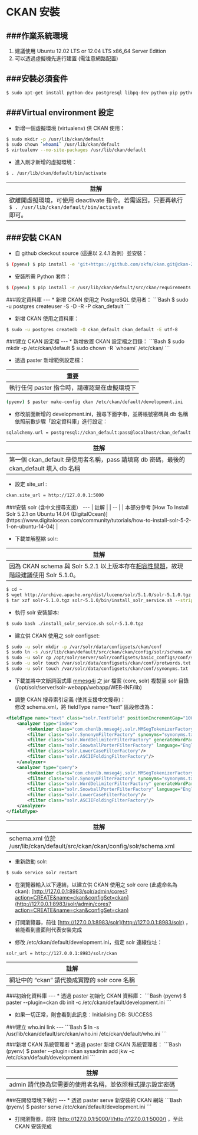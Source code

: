 # CKAN 安裝

###作業系統環境
---
1. 建議使用 Ubuntu 12.02 LTS or 12.04 LTS x86_64 Server Edition
2. 可以透過虛擬機先進行建置 (需注意網路配置)

###安裝必須套件
---
```Bash
$ sudo apt-get install python-dev postgresql libpq-dev python-pip python-virtualenv git-core solr-jetty openjdk-6-jdk
```

###Virtual environment 設定
---
* 新增一個虛擬環境 (virtualenv) 供 CKAN 使用：
```bash
$ sudo mkdir -p /usr/lib/ckan/default
$ sudo chown `whoami` /usr/lib/ckan/default
$ virtualenv --no-site-packages /usr/lib/ckan/default
```

* 進入剛才新增的虛擬環境：
```bash
$ . /usr/lib/ckan/default/bin/activate
```

| 註解 |
| -- |
| 欲離開虛擬環境，可使用 deactivate 指令。若需返回，只要再執行<br>```$ . /usr/lib/ckan/default/bin/activate``` <br>即可。 |

###安裝 CKAN
---
* 自 github ckeckout source (這邊以 2.4.1 為例）並安裝：
```Bash
$ (pyenv) $ pip install -e 'git+https://github.com/okfn/ckan.git@ckan-2.4.1#egg=ckan'
```

* 安裝所需 Python 套件：
```Bash
$ (pyenv) $ pip install -r /usr/lib/ckan/default/src/ckan/requirements.txt
```

<div style="width=100%; margin-top: 10px; margin-bottom: 10px; height: 20px;"/>
###設定資料庫
---
* 新增 CKAN 使用之 PostgreSQL 使用者：
```Bash
$ sudo -u postgres createuser -S -D -R -P ckan_default
```

* 新增 CKAN 使用之資料庫：
```Bash
$ sudo -u postgres createdb -O ckan_default ckan_default -E utf-8
```

<div style="width=100%; margin-top: 10px; margin-bottom: 10px; height: 20px;"/>
###建立 CKAN 設定檔
---
* 新增放置 CKAN 設定檔之目錄：
```Bash
$ sudo mkdir -p /etc/ckan/default
$ sudo chown -R `whoami` /etc/ckan/
```

* 透過 paster 新增範例設定檔：

| 重要 |
| -- |
| 執行任何 paster 指令時，請確認是在虛擬環境下 |
```Bash
(pyenv) $ paster make-config ckan /etc/ckan/default/development.ini
```

* 修改前面新增的 development.ini，搜尋下面字串，並將帳號密碼與 db 名稱依照前數步驟「設定資料庫」進行設定：
```Bash
sqlalchemy.url = postgresql://ckan_default:pass@localhost/ckan_default
```

| 註解 |
| -- |
| 第一個 ckan_default 是使用者名稱，pass 請填寫 db 密碼，最後的 ckan_default 填入 db 名稱 |

* 設定 site_url :
```Bash
ckan.site_url = http://127.0.0.1:5000
```

<div style="width=100%; margin-top: 10px; margin-bottom: 10px; height: 20px;"/>
###安裝 solr (含中文搜尋支援）
---
| 註解 |
| -- |
| 本部分參考 [How To Install Solr 5.2.1 on Ubuntu 14.04 (DigitalOcean)](https://www.digitalocean.com/community/tutorials/how-to-install-solr-5-2-1-on-ubuntu-14-04) |

* 下載並解壓縮 solr:

| 註解 |
| -- |
| 因為 CKAN schema 與 Solr 5.2.1 以上版本存在[相容性問題](https://github.com/ckan/ckan/issues/2524)，故現階段建議使用 Solr 5.1.0。 |
```Bash
$ cd ~
$ wget http://archive.apache.org/dist/lucene/solr/5.1.0/solr-5.1.0.tgz
$ tar xzf solr-5.1.0.tgz solr-5.1.0/bin/install_solr_service.sh --strip-components=2
```

* 執行 solr 安裝腳本:
```Bash
$ sudo bash ./install_solr_service.sh solr-5.1.0.tgz
```

* 建立供 CKAN 使用之 solr configset:
```Bash
$ sudo -u solr mkdir -p /var/solr/data/configsets/ckan/conf
$ sudo ln -s /usr/lib/ckan/default/src/ckan/ckan/config/solr/schema.xml /var/solr/data/configsets/ckan/conf/schema.xml
$ sudo -u solr cp /opt/solr/server/solr/configsets/basic_configs/conf/solrconfig.xml /var/solr/data/configsets/ckan/conf/.
$ sudo -u solr touch /var/solr/data/configsets/ckan/conf/protwords.txt
$ sudo -u solr touch /var/solr/data/configsets/ckan/conf/synonyms.txt
```

* 下載並將中文斷詞函式庫 [mmesg4j](http://jkwpro.no-ip.info:8080/ckan2/ckan) 之 jar 檔案 (core, solr) 複製至 solr 目錄 (/opt/solr/server/solr-webapp/webapp/WEB-INF/lib)

* 調整 CKAN 搜尋索引定義 (使其支援中文搜尋)：<br>修改 schema.xml，將 fieldType name=”text” 區段修改為：
```XML
<fieldType name="text" class="solr.TextField" positionIncrementGap="100">
    <analyzer type="index">
        <tokenizer class="com.chenlb.mmseg4j.solr.MMSegTokenizerFactory" mode="max-word"/>
        <filter class="solr.SynonymFilterFactory" synonyms="synonyms.txt" ignoreCase="true" expand="true"/>
        <filter class="solr.WordDelimiterFilterFactory" generateWordParts="1" generateNumberParts="1" catenateWords="0" catenateNumbers="0" catenateAll="0" splitOnCaseChange="1"/>
        <filter class="solr.SnowballPorterFilterFactory" language="English" protected="protwords.txt"/>
        <filter class="solr.LowerCaseFilterFactory"/>
        <filter class="solr.ASCIIFoldingFilterFactory"/>
    </analyzer>
    <analyzer type="query">
        <tokenizer class="com.chenlb.mmseg4j.solr.MMSegTokenizerFactory" mode="max-word"/>
        <filter class="solr.SynonymFilterFactory" synonyms="synonyms.txt" ignoreCase="true" expand="true"/>
        <filter class="solr.WordDelimiterFilterFactory" generateWordParts="1" generateNumberParts="1" catenateWords="0" catenateNumbers="0" catenateAll="0" splitOnCaseChange="1"/>
        <filter class="solr.SnowballPorterFilterFactory" language="English" protected="protwords.txt"/>
        <filter class="solr.LowerCaseFilterFactory"/>
        <filter class="solr.ASCIIFoldingFilterFactory"/>
    </analyzer>
</fieldType>
```

| 註解 |
| -- |
| schema.xml 位於 /usr/lib/ckan/default/src/ckan/ckan/config/solr/schema.xml |

* 重新啟動 solr:
```Bash
$ sudo service solr restart
```

* 在瀏覽器輸入以下連結，以建立供 CKAN 使用之 solr core (此處命名為 ckan):
[http://127.0.0.1:8983/solr/admin/cores?action=CREATE&name=ckan&configSet=ckan](http://127.0.0.1:8983/solr/admin/cores?action=CREATE&name=ckan&configSet=ckan)

* 打開瀏覽器，前往 [http://127.0.0.1:8983/solr](http://127.0.0.1:8983/solr) ，若能看到畫面則代表安裝完成
* 修改 /etc/ckan/default/development.ini，指定 solr 連線位址：
```Bash
solr_url = http://127.0.0.1:8983/solr/ckan
```

| 註解 |
| -- |
| 網址中的 “ckan” 請代換成實際的 solr core 名稱 |

<div style="width=100%; margin-top: 10px; margin-bottom: 10px; height: 20px;"/>
###初始化資料庫
---
* 透過 paster 初始化 CKAN 資料庫：
```Bash
(pyenv) $ paster --plugin=ckan db init -c /etc/ckan/default/development.ini	
```

* 如果一切正常，則會看到此訊息：Initialising DB: SUCCESS

<div style="width=100%; margin-top: 10px; margin-bottom: 10px; height: 20px;"/>
###建立 who.ini link
---
```Bash
$ ln -s /usr/lib/ckan/default/src/ckan/who.ini /etc/ckan/default/who.ini
```

<div style="width=100%; margin-top: 10px; margin-bottom: 10px; height: 20px;"/>
###新增 CKAN 系統管理者
* 透過 paster 新增 CKAN 系統管理者：
```Bash
(pyenv) $ paster --plugin=ckan sysadmin add jkw -c /etc/ckan/default/development.ini	
```

| 註解 |
| -- |
| admin 請代換為您需要的使用者名稱，並依照程式提示設定密碼 |

<div style="width=100%; margin-top: 10px; margin-bottom: 10px; height: 20px;"/>
###在開發環境下執行
---
* 透過 paster serve 新安裝的 CKAN 網站
```Bash
(pyenv) $ paster serve /etc/ckan/default/development.ini
```

* 打開瀏覽器，前往 [http://127.0.0.1:5000/](http://127.0.0.1:5000/) ，至此 CKAN 安裝完成
















